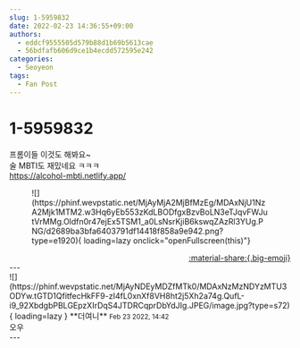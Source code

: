 ```yaml
---
slug: 1-5959832
date: 2022-02-23 14:36:55+09:00
authors:
  - eddcf9555505d579b88d1b69b5613cae
  - 56bdfafb606d9ce1b4ecdd572595e242
categories:
  - Seoyeon
tags:
  - Fan Post
---
```


# 1-5959832

<div class="post-container" markdown="1">
<div class="content-container md-sidebar__scrollwrap" markdown="1">

프롬이들 이것도 해봐요~<br>술 MBTI도 재밌네요 ㅋㅋㅋ<br><a href="https://alcohol-mbti.netlify.app/">https://alcohol-mbti.netlify.app/</a>
<figure markdown="1">
![](https://phinf.wevpstatic.net/MjAyMjA2MjBfMzEg/MDAxNjU1NzA2Mjk1MTM2.w3Hq6yEb553zKdLBODfgxBzvBoLN3eTJqvFWJutVrMMg.Oldfn0r47ejEx5TSM1_a0LsNsrKjiB6kswqZAzRl3YUg.PNG/d2689ba3bfa6403791df14418f858a9e942.png?type=e1920){ loading=lazy onclick="openFullscreen(this)"}
</figure>


</div>
</div>

<div style="text-align: right;" markdown="1">
<a href="https://weverse.io/fromis9/fanpost/1-5959832" style="text-align: right;">:material-share:{.big-emoji}</a>
</div>
---

<div class="comments-container md-sidebar__scrollwrap" markdown="1">
<div class="comment" markdown="1">
<div class='id-container' markdown="1">
![](https://phinf.wevpstatic.net/MjAyNDEyMDZfMTk0/MDAxNzMzNDYzMTU3ODYw.tGTD1QfitfecHkFF9-zI4fL0xnXf8VH8ht2j5Xh2a74g.QufL-i9_92XbdgbPBLGEpzXIrDqS4JTDRCqprDbYdJIg.JPEG/image.jpg?type=s72){ loading=lazy }
**<span class="artist">더여니</span>** <small>Feb 23 2022, 14:42</small><br>
</div>
<div class='comment-body' markdown="1">
오우
</div>
</div>
</div>
---
